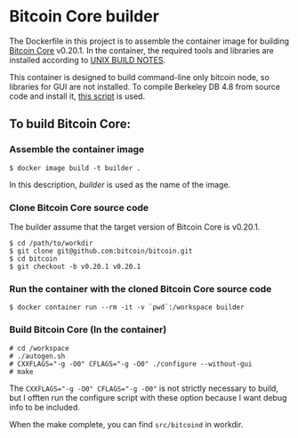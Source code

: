 # Bitcoin Core builder

The Dockerfile in this project is to assemble the container image for building [Bitcoin Core](https://github.com/bitcoin/bitcoin) v0.20.1. In the container, the required tools and libraries are installed according to [UNIX BUILD NOTES](https://github.com/bitcoin/bitcoin/blob/v0.20.1/doc/build-unix.md).

This container is designed to build command-line only bitcoin node, so libraries for GUI are not installed. To compile Berkeley DB 4.8 from source code and install it, [this script](https://github.com/bitcoin/bitcoin/blob/v0.20.1/contrib/install_db4.sh) is used.

## To build Bitcoin Core:

### Assemble the container image

```
$ docker image build -t builder .
```

In this description, *builder* is used as the name of the image.

### Clone Bitcoin Core source code

The builder assume that the target version of Bitcoin Core is v0.20.1.

```
$ cd /path/to/workdir
$ git clone git@github.com:bitcoin/bitcoin.git
$ cd bitcoin
$ git checkout -b v0.20.1 v0.20.1
```

### Run the container with the cloned Bitcoin Core source code

```
$ docker container run --rm -it -v `pwd`:/workspace builder
```

### Build Bitcoin Core (In the container)

```
# cd /workspace
# ./autogen.sh
# CXXFLAGS="-g -O0" CFLAGS="-g -O0" ./configure --without-gui
# make
```

The `CXXFLAGS="-g -O0" CFLAGS="-g -O0"` is not strictly necessary to build, but I offten run the configure script with these option because I want debug info to be included.

When the make complete, you can find `src/bitcoind` in workdir.
